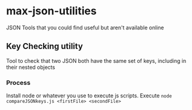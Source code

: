 # max-json-utilities
JSON Tools that you could find useful but aren't available online

## Key Checking utility

Tool to check that two JSON both have the same set of keys, including in their nested objects

### Process
Install node or whatever you use to execute js scripts.
Execute `node compareJSONkeys.js <firstFile> <secondFile>`